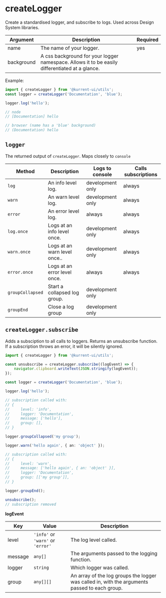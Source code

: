 # createLogger

Create a standardised logger, and subscribe to logs. Used across Design System libraries.

| Argument   | Description                                                                                    | Required |
| ---------- | ---------------------------------------------------------------------------------------------- | -------- |
| name       | The name of your logger.                                                                       | yes      |
| background | A css background for your logger namespace. Allows it to be easily differentiated at a glance. |          |

Example:

```ts
import { createLogger } from '@kurrent-ui/utils';
const logger = createLogger('Documentation', 'blue');

logger.log('hello');

// node
// [Documentation] hello

// browser (name has a 'blue' background)
// (Documentation) hello
```

## `logger`

The returned output of `createLogger`. Maps closely to `console`

| Method           | Description                  | Logs to console  | Calls subscriptions |
| ---------------- | ---------------------------- | ---------------- | ------------------- |
| `log`            | An info level log.           | development only | always              |
| `warn`           | An warn level log.           | development only | always              |
| `error`          | An error level log.          | always           | always              |
| `log.once`       | Logs at an info level once.  | development only | always              |
| `warn.once`      | Logs at an warn level once.. | development only | always              |
| `error.once`     | Logs at an error level once. | always           | always              |
| `groupCollapsed` | Start a collapsed log group. | development only |                     |
| `groupEnd`       | Close a log group            | development only |                     |

## `createLogger.subscribe`

Adds a subsciption to all calls to loggers. Returns an unsubscribe function. If a subscription throws an error, it will be silently ignored.

```ts
import { createLogger } from '@kurrent-ui/utils';

const unsubscribe = createLogger.subscribe((logEvent) => {
    navigator.clipboard.writeText(JSON.stringify(logEvent));
});

const logger = createLogger('Documentation', 'blue');

logger.log('hello');

// subscription called with:
// {
//     level: 'info',
//     logger: 'Documentation',
//     message: ['hello'],
//     group: [],
// }

logger.groupCollapsed('my group');

logger.warn('hello again', { an: 'object' });

// subscription called with:
// {
//     level: 'warn',
//     message: ['hello again', { an: 'object' }],
//     logger: 'Documentation',
//     group: [['my group']],
// }

logger.groupEnd();

unsubscribe();
// subscription removed
```

**logEvent**

| Key     | Value                             | Description                                                                                   |
| ------- | --------------------------------- | --------------------------------------------------------------------------------------------- |
| level   | `'info'` or `'warn'` or `'error'` | The log level called.                                                                         |
| message | `any[]`                           | The arguments passed to the logging function.                                                 |
| logger  | `string`                          | Which logger was called.                                                                      |
| group   | `any[][]`                         | An array of the log groups the logger was called in, with the arguments passed to each group. |
